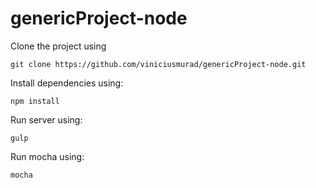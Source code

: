 # genericProject-node

Clone the project using

``` git clone https://github.com/viniciusmurad/genericProject-node.git ```

Install dependencies using:

``` npm install ```

Run server using:

``` gulp ```

Run mocha using:

``` mocha ```
